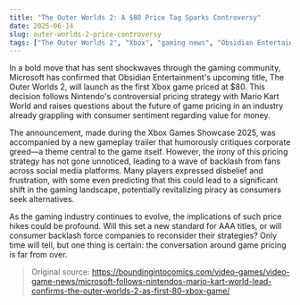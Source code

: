 ```yaml
---
title: "The Outer Worlds 2: A $80 Price Tag Sparks Controversy"
date: 2025-06-14
slug: outer-worlds-2-price-controversy
tags: ["The Outer Worlds 2", "Xbox", "gaming news", "Obsidian Entertainment"]
---
```


In a bold move that has sent shockwaves through the gaming community, Microsoft has confirmed that Obsidian Entertainment's upcoming title, The Outer Worlds 2, will launch as the first Xbox game priced at $80. This decision follows Nintendo's controversial pricing strategy with Mario Kart World and raises questions about the future of game pricing in an industry already grappling with consumer sentiment regarding value for money.

The announcement, made during the Xbox Games Showcase 2025, was accompanied by a new gameplay trailer that humorously critiques corporate greed—a theme central to the game itself. However, the irony of this pricing strategy has not gone unnoticed, leading to a wave of backlash from fans across social media platforms. Many players expressed disbelief and frustration, with some even predicting that this could lead to a significant shift in the gaming landscape, potentially revitalizing piracy as consumers seek alternatives.

As the gaming industry continues to evolve, the implications of such price hikes could be profound. Will this set a new standard for AAA titles, or will consumer backlash force companies to reconsider their strategies? Only time will tell, but one thing is certain: the conversation around game pricing is far from over.

> Original source: https://boundingintocomics.com/video-games/video-game-news/microsoft-follows-nintendos-mario-kart-world-lead-confirms-the-outer-worlds-2-as-first-80-xbox-game/